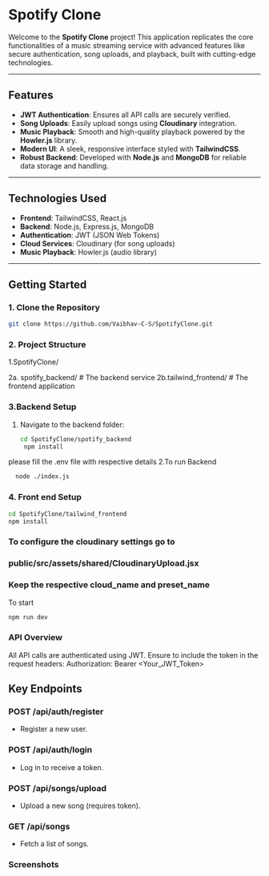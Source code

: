 # Spotify Clone

Welcome to the **Spotify Clone** project! This application replicates the core functionalities of a music streaming service with advanced features like secure authentication, song uploads, and playback, built with cutting-edge technologies.

---

## Features

- **JWT Authentication**: Ensures all API calls are securely verified.
- **Song Uploads**: Easily upload songs using **Cloudinary** integration.
- **Music Playback**: Smooth and high-quality playback powered by the **Howler.js** library.
- **Modern UI**: A sleek, responsive interface styled with **TailwindCSS**.
- **Robust Backend**: Developed with **Node.js** and **MongoDB** for reliable data storage and handling.

---

## Technologies Used

- **Frontend**: TailwindCSS, React.js
- **Backend**: Node.js, Express.js, MongoDB
- **Authentication**: JWT (JSON Web Tokens)
- **Cloud Services**: Cloudinary (for song uploads)
- **Music Playback**: Howler.js (audio library)

---

## Getting Started

### 1. Clone the Repository

```bash
git clone https://github.com/Vaibhav-C-S/SpotifyClone.git
```
### 2. Project Structure

1.SpotifyClone/

2a. spotify_backend/   # The backend service
2b.tailwind_frontend/ # The frontend application

### 3.Backend Setup

1. Navigate to the backend folder:
   ```bash
   cd SpotifyClone/spotify_backend
    npm install
   ```
please fill the .env file with respective details
2.To run Backend
```bash
  node ./index.js
```

### 4. Front end Setup

```bash
cd SpotifyClone/tailwind_frontend
npm install
```

### To configure the cloudinary settings go to
### public/src/assets/shared/CloudinaryUpload.jsx
### Keep the respective cloud_name and preset_name


To start
```bash
npm run dev
```

### API Overview

All API calls are authenticated using JWT. Ensure to include the token in the request headers:
Authorization: Bearer <Your_JWT_Token>

## Key Endpoints

### POST /api/auth/register
- Register a new user.

### POST /api/auth/login
- Log in to receive a token.

### POST /api/songs/upload
- Upload a new song (requires token).

### GET /api/songs
- Fetch a list of songs.

### Screenshots



